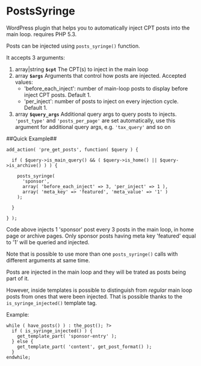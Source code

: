 PostsSyringe
============

WordPress plugin that helps you to automatically inject CPT posts into the main loop. requires PHP 5.3.

Posts can be injected using `posts_syringe()` function.

It accepts 3 arguments:

 1. array|string **`$cpt`** The CPT(s) to inject in the main loop
 2. array **`$args`** Arguments that control how posts are injected. Accepted values:
    - 'before_each_inject':  number of main-loop posts to display before inject CPT posts. Default 1.
    - 'per_inject':          number of posts to inject on every injection cycle. Default 1.
 3. array **`$query_args`** Additional query args to query posts to injects. `'post_type'` and `'posts_per_page'` are set automatically, use this argument for additional query args, e.g. `'tax_query'` and so on

##Quick Example##

    add_action( 'pre_get_posts', function( $query ) {

      if ( $query->is_main_query() && ( $query->is_home() || $query->is_archive() ) ) {

        posts_syringe(
          'sponsor',
          array( 'before_each_inject' => 3, 'per_inject' => 1 ),
          array( 'meta_key' => 'featured', 'meta_value' => '1' )
        );

      }

    } );
    
Code above injects 1 'sponsor' post every 3 posts in the main loop, in home page or archive pages.
Only sponsor posts having meta key 'featured' equal to '1' will be queried and injected.

Note that is possible to use more than one `posts_syringe()` calls with different arguments at same time.

Posts are injected in the main loop and they will be trated as posts being part of it.

However, inside templates is possible to distinguish from *regular* main loop posts from ones that were been injected.
That is possible thanks to the `is_syringe_injected()` template tag.

Example:

    while ( have_posts() ) : the_post(); ?>
      if ( is_syringe_injected() ) {
        get_template_part( 'sponsor-entry' );
      } else {
        get_template_part( 'content', get_post_format() );
      }
    endwhile;
